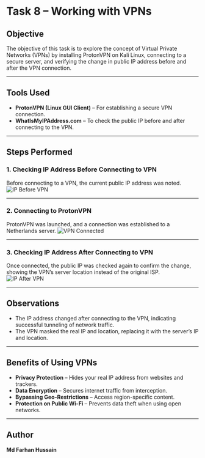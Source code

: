 # Task 8 – Working with VPNs

## Objective
The objective of this task is to explore the concept of Virtual Private Networks (VPNs) by installing ProtonVPN on Kali Linux, connecting to a secure server, and verifying the change in public IP address before and after the VPN connection.

---

## Tools Used
- **ProtonVPN (Linux GUI Client)** – For establishing a secure VPN connection.
- **WhatIsMyIPAddress.com** – To check the public IP before and after connecting to the VPN.

---

## Steps Performed

### 1. Checking IP Address Before Connecting to VPN
Before connecting to a VPN, the current public IP address was noted.
![IP Before VPN](screenshots/ip_before_vpn.png)

---

### 2. Connecting to ProtonVPN
ProtonVPN was launched, and a connection was established to a Netherlands server.
![VPN Connected](screenshots/vpn_connected.png)

---

### 3. Checking IP Address After Connecting to VPN
Once connected, the public IP was checked again to confirm the change, showing the VPN’s server location instead of the original ISP.
![IP After VPN](screenshots/ip_after_vpn.png)

---

## Observations
- The IP address changed after connecting to the VPN, indicating successful tunneling of network traffic.
- The VPN masked the real IP and location, replacing it with the server’s IP and location.

---

## Benefits of Using VPNs
- **Privacy Protection** – Hides your real IP address from websites and trackers.
- **Data Encryption** – Secures internet traffic from interception.
- **Bypassing Geo-Restrictions** – Access region-specific content.
- **Protection on Public Wi-Fi** – Prevents data theft when using open networks.

---

## Author
**Md Farhan Hussain**

